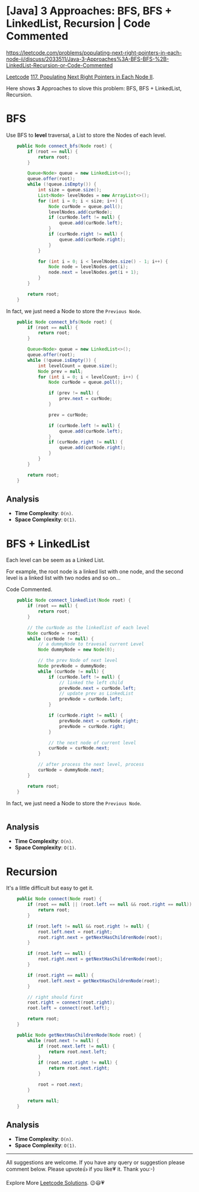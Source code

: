 # [Java] 3 Approaches: BFS, BFS + LinkedList, Recursion | Code Commented

https://leetcode.com/problems/populating-next-right-pointers-in-each-node-ii/discuss/2033511/Java-3-Approaches%3A-BFS-BFS-%2B-LinkedList-Recursion-or-Code-Commented

[Leetcode](https://leetcode.com/) [117. Populating Next Right Pointers in Each Node II](https://leetcode.com/problems/populating-next-right-pointers-in-each-node-ii/).

Here shows **3** Approaches to slove this problem: BFS, BFS + LinkedList, Recursion.


# BFS

Use BFS to **level** traversal, a List to store the Nodes of each level.

```java
    public Node connect_bfs(Node root) {
        if (root == null) {
            return root;
        }

        Queue<Node> queue = new LinkedList<>();
        queue.offer(root);
        while (!queue.isEmpty()) {
            int size = queue.size();
            List<Node> levelNodes = new ArrayList<>();
            for (int i = 0; i < size; i++) {
                Node curNode = queue.poll();
                levelNodes.add(curNode);
                if (curNode.left != null) {
                    queue.add(curNode.left);
                }
                if (curNode.right != null) {
                    queue.add(curNode.right);
                }
            }

            for (int i = 0; i < levelNodes.size() - 1; i++) {
                Node node = levelNodes.get(i);
                node.next = levelNodes.get(i + 1);
            }
        }

        return root;
    }
```

In fact, we just need a Node to store the `Previous Node`.

```java
    public Node connect_bfs(Node root) {
        if (root == null) {
            return root;
        }

        Queue<Node> queue = new LinkedList<>();
        queue.offer(root);
        while (!queue.isEmpty()) {
            int levelCount = queue.size();
            Node prev = null;
            for (int i = 0; i < levelCount; i++) {
                Node curNode = queue.poll();

                if (prev != null) {
                    prev.next = curNode;
                }

                prev = curNode;

                if (curNode.left != null) {
                    queue.add(curNode.left);
                }
                if (curNode.right != null) {
                    queue.add(curNode.right);
                }
            }
        }

        return root;
    }
```

## Analysis

- **Time Complexity**: `O(n)`.
- **Space Complexity**: `O(1)`.


# BFS + LinkedList

Each level can be seem as a Linked List. 

For example, the root node is a linked list with one node, and the second level is a linked list with two nodes and so on...

Code Commented.

```java
    public Node connect_linkedlist(Node root) {
        if (root == null) {
            return root;
        }

        // the curNode as the linkedlist of each level
        Node curNode = root;
        while (curNode != null) {
            // a dummyNode to travesal current Level
            Node dummyNode = new Node(0);

            // the prev Node of next level
            Node prevNode = dummyNode;
            while (curNode != null) {
                if (curNode.left != null) {
                    // linked the left child
                    prevNode.next = curNode.left;
                    // update prev as LinkedList
                    prevNode = curNode.left;
                }

                if (curNode.right != null) {
                    prevNode.next = curNode.right;
                    prevNode = curNode.right;
                }

                // the next node of current level
                curNode = curNode.next;
            }

            // after process the next level, process 
            curNode = dummyNode.next;
        }

        return root;
	}
```

In fact, we just need a Node to store the `Previous Node`.

```java

```

## Analysis

- **Time Complexity**: `O(n)`.
- **Space Complexity**: `O(1)`.


# Recursion

It's a little difficult but easy to get it.

```java
    public Node connect(Node root) {
        if (root == null || (root.left == null && root.right == null)) {
            return root;
        }

        if (root.left != null && root.right != null) {
            root.left.next = root.right;
            root.right.next = getNextHasChildrenNode(root);
        }

        if (root.left == null) {
            root.right.next = getNextHasChildrenNode(root);
        }

        if (root.right == null) {
            root.left.next = getNextHasChildrenNode(root);
        }

        // right should first
        root.right = connect(root.right);
        root.left = connect(root.left);

        return root;
    }

    public Node getNextHasChildrenNode(Node root) {
        while (root.next != null) {
            if (root.next.left != null) {
                return root.next.left;
            }
            if (root.next.right != null) {
                return root.next.right;
            }

            root = root.next;
        }

        return null;
    }
```

## Analysis

- **Time Complexity**: `O(n)`.
- **Space Complexity**: `O(1)`.


------------

All suggestions are welcome. 
If you have any query or suggestion please comment below.
Please upvote👍 if you like💗 it. Thank you:-)

Explore More [Leetcode Solutions](https://leetcode.com/discuss/general-discussion/1868912/My-Leetcode-Solutions-All-In-One). 😉😃💗


